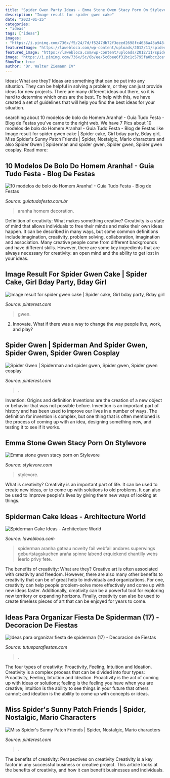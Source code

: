 ```yaml
---
title: "Spider Gwen Party Ideas - Emma Stone Gwen Stacy Porn On Stylevore"
description: "Image result for spider gwen cake"
date: "2023-01-25"
categories:
- "ideas"
tags: ["ideas"]
images:
- "https://i.pinimg.com/736x/f5/24/7d/f5247db72f3eeed2698fc4636a43a948--spider-gwen-spiders.jpg"
featuredImage: "https://lawebloca.com/wp-content/uploads/2012/11/spiderman-diy-cake.jpg"
featured_image: "https://lawebloca.com/wp-content/uploads/2012/11/spiderman-diy-cake.jpg"
image: "https://i.pinimg.com/736x/5c/6b/ee/5c6bee6f31bc1c5795fa0bcc2cef16e3.jpg"
ShowToc: true
author: "Dr. Walter Ziemann IV"
---
```



Ideas: What are they?
Ideas are something that can be put into any situation. They can be helpful in solving a problem, or they can just provide ideas for new projects. There are many different ideas out there, so it is hard to determine which ones are the best. To help with this, we have created a set of guidelines that will help you find the best ideas for your situation.

	

		
searching about 10 modelos de bolo do Homem Aranha! - Guia Tudo Festa - Blog de Festas you've came to the right web. We have 7 Pics about 10 modelos de bolo do Homem Aranha! - Guia Tudo Festa - Blog de Festas like Image result for spider gwen cake | Spider cake, Girl bday party, Bday girl, Miss Spider&#039;s Sunny Patch Friends | Spider, Nostalgic, Mario characters and also Spider Gwen | Spiderman and spider gwen, Spider gwen, Spider gwen cosplay. Read more:
		
    
## 10 Modelos De Bolo Do Homem Aranha! - Guia Tudo Festa - Blog De Festas

<img loading=lazy src="http://1.bp.blogspot.com/-7xaXfJg1-qI/VSVl9af6FPI/AAAAAAAADoM/qpT8yDaUDAk/s1600/Spiderman-Cake-Pops.jpg" onerror="this.onerror=null;this.src='https://tse2.mm.bing.net/th?id=OIP.-3RGkQ1KduPi3q_CpfD9lgHaFj&amp;pid=15.1';" alt="10 modelos de bolo do Homem Aranha! - Guia Tudo Festa - Blog de Festas">

_Source: guiatudofesta.com.br_

>aranha homem decoration. 

	

Definition of creativity: What makes something creative?
Creativity is a state of mind that allows individuals to free their minds and make their own ideas happen. It can be described in many ways, but some common definitions include:imagination, creativity, problem solving, collaboration, imagination and association. 
Many creative people come from different backgrounds and have different skills. However, there are some key ingredients that are always necessary for creativity: an open mind and the ability to get lost in your ideas.

    
## Image Result For Spider Gwen Cake | Spider Cake, Girl Bday Party, Bday Girl

<img loading=lazy src="https://i.pinimg.com/736x/5c/6b/ee/5c6bee6f31bc1c5795fa0bcc2cef16e3.jpg" onerror="this.onerror=null;this.src='https://tse2.mm.bing.net/th?id=OIP.17Y99BdiGkrRMTVUMWdSGwAAAA&amp;pid=15.1';" alt="Image result for spider gwen cake | Spider cake, Girl bday party, Bday girl">

_Source: pinterest.com_

>gwen. 

	

2. Innovate. What if there was a way to change the way people live, work, and play?

    
## Spider Gwen | Spiderman And Spider Gwen, Spider Gwen, Spider Gwen Cosplay

<img loading=lazy src="https://i.pinimg.com/736x/f5/24/7d/f5247db72f3eeed2698fc4636a43a948--spider-gwen-spiders.jpg" onerror="this.onerror=null;this.src='https://tse2.mm.bing.net/th?id=OIP.UdkUyMTNSYx1Mnc_n6WQLwHaLH&amp;pid=15.1';" alt="Spider Gwen | Spiderman and spider gwen, Spider gwen, Spider gwen cosplay">

_Source: pinterest.com_

>. 

	

Invention: Origins and definition
Inventions are the creation of a new object or behavior that was not possible before. Invention is an important part of history and has been used to improve our lives in a number of ways. The definition for invention is complex, but one thing that is often mentioned is the process of coming up with an idea, designing something new, and testing it to see if it works.

    
## Emma Stone Gwen Stacy Porn On Stylevore

<img loading=lazy src="https://www.stylevore.com/wp-content/uploads/2019/06/uzIU0NECzS0YYRD7d8C-LrV4-GihGu9GnIfdrsC5cgc.jpg" onerror="this.onerror=null;this.src='https://tse4.mm.bing.net/th?id=OIP.VEwjylaXWEGe0S6HhQ6lswHaLH&amp;pid=15.1';" alt="Emma stone gwen stacy porn on Stylevore">

_Source: stylevore.com_

>stylevore. 

	

What is creativity?
Creativity is an important part of life. It can be used to create new ideas, or to come up with solutions to old problems. It can also be used to improve people's lives by giving them new ways of looking at things.

    
## Spiderman Cake Ideas - Architecture World

<img loading=lazy src="https://lawebloca.com/wp-content/uploads/2012/11/spiderman-diy-cake.jpg" onerror="this.onerror=null;this.src='https://tse4.mm.bing.net/th?id=OIP.Ealpo9CvKDaMfhFMSFKG_gHaJ4&amp;pid=15.1';" alt="Spiderman Cake Ideas - Architecture World">

_Source: lawebloca.com_

>spiderman aranha gateau novelty fail webfail andares superwings geburtstagskuchen araña spinne labend erquickend chantilly webs leerlo privy fete. 

	

The benefits of creativity: What are they?
Creative art is often associated with creativity and freedom. However, there are also many other benefits to creativity that can be of great help to individuals and organizations. For one, creativity can help people problem-solve more effectively and come up with new ideas faster. Additionally, creativity can be a powerful tool for exploring new territory or expanding horizons. Finally, creativity can also be used to create timeless pieces of art that can be enjoyed for years to come.

    
## Ideas Para Organizar Fiesta De Spiderman (17) - Decoracion De Fiestas

<img loading=lazy src="https://tutusparafiestas.com/wp-content/uploads/2017/02/Ideas-para-organizar-fiesta-de-spiderman-17.jpg" onerror="this.onerror=null;this.src='https://tse4.mm.bing.net/th?id=OIP.Wy1R0qzQKOgzWNNNZxvdHAHaJ4&amp;pid=15.1';" alt="Ideas para organizar fiesta de spiderman (17) - Decoracion de Fiestas">

_Source: tutusparafiestas.com_

>. 

	

The four types of creativity: Proactivity, Feeling, Intuition and Ideation.
Creativity is a complex process that can be divided into four types: Proactivity, Feeling, Intuition and Ideation. Proactivity is the act of coming up with ideas or solutions; feeling is the feeling you have when you are creative; intuition is the ability to see things in your future that others cannot; and ideation is the ability to come up with concepts or ideas.

    
## Miss Spider&#039;s Sunny Patch Friends | Spider, Nostalgic, Mario Characters

<img loading=lazy src="https://i.pinimg.com/736x/7d/2c/59/7d2c59dfccbe5e5d42d25a6208373516.jpg" onerror="this.onerror=null;this.src='https://tse3.mm.bing.net/th?id=OIP.-ptd2n2gThH-vp9c0Kkl2QHaFl&amp;pid=15.1';" alt="Miss Spider&#039;s Sunny Patch Friends | Spider, Nostalgic, Mario characters">

_Source: pinterest.com_

>. 

	

The benefits of creativity: Perspectives on creativity
Creativity is a key factor in any successful business or creative project. This article looks at the benefits of creativity, and how it can benefit businesses and individuals.


